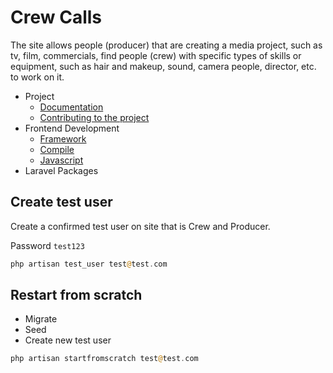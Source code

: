# Crew Calls

The site allows people (producer) that are creating a media project, such as tv, film, commercials, find people (crew) with specific types of skills or equipment, such as hair and makeup, sound, camera people, director, etc. to work on it.

- Project
    - [Documentation](docs/project.md#documents)
    - [Contributing to the project](docs/project.md#contributing-to-the-project)
- Frontend Development
    - [Framework](docs/front-end.md#framework)
    - [Compile](docs/front-end.md#compile)
    - [Javascript](docs/front-end.md#javascript)
- Laravel Packages

## Create test user

Create a confirmed test user on site that is Crew and Producer.

Password `test123`

```php
php artisan test_user test@test.com
```

## Restart from scratch

* Migrate
* Seed
* Create new test user

```php
php artisan startfromscratch test@test.com
```